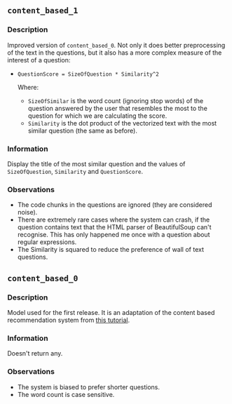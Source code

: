 ## `content_based_1`

### Description

Improved version of `content_based_0`. Not only it does better preprocessing of the text in the questions, but it also has a more complex measure of the interest of a question:

- `QuestionScore = SizeOfQuestion * Similarity^2`

  Where:

  - `SizeOfSimilar` is the word count (ignoring stop words) of the question answered by the user that resembles the most to the question for which we are calculating the score.
  - `Similarity` is the dot product of the vectorized text with the most similar question (the same as before).

### Information

Display the title of the most similar question and the values of `SizeOfQuestion`, `Similarity` and `QuestionScore`.

### Observations

- The code chunks in the questions are ignored (they are considered noise).
- There are extremely rare cases where the system can crash, if the question contains text that the HTML parser of BeautifulSoup can't recognise. This has only happened me once with a question about regular expressions.
- The Similarity is squared to reduce the preference of wall of text questions. 

## `content_based_0`

### Description

Model used for the first release. It is an adaptation of the content based recommendation system from [this tutorial](https://www.datacamp.com/community/tutorials/recommender-systems-python). 

### Information

Doesn't return any.

### Observations

- The system is biased to prefer shorter questions.
- The word count is case sensitive.